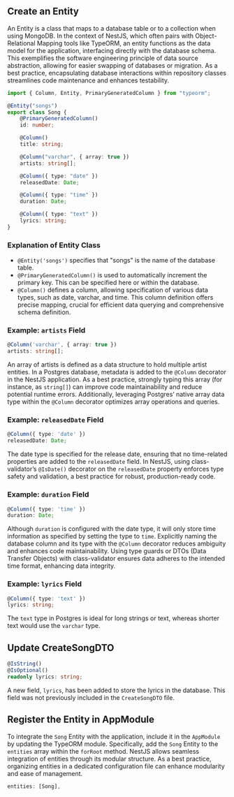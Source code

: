 ## Create an Entity

An Entity is a class that maps to a database table or to a collection when using MongoDB. In the context of NestJS, which often pairs with Object-Relational Mapping tools like TypeORM, an entity functions as the data model for the application, interfacing directly with the database schema. This exemplifies the software engineering principle of data source abstraction, allowing for easier swapping of databases or migration. As a best practice, encapsulating database interactions within repository classes streamlines code maintenance and enhances testability.

```typescript
import { Column, Entity, PrimaryGeneratedColumn } from "typeorm";

@Entity("songs")
export class Song {
    @PrimaryGeneratedColumn()
    id: number;

    @Column()
    title: string;

    @Column("varchar", { array: true })
    artists: string[];

    @Column({ type: "date" })
    releasedDate: Date;

    @Column({ type: "time" })
    duration: Date;

    @Column({ type: "text" })
    lyrics: string;
}
```

### Explanation of Entity Class

- `@Entity('songs')` specifies that "songs" is the name of the database table.
- `@PrimaryGeneratedColumn()` is used to automatically increment the primary key. This can be specified here or within the database.
- `@Column()` defines a column, allowing specification of various data types, such as date, varchar, and time. This column definition offers precise mapping, crucial for efficient data querying and comprehensive schema definition.

### Example: `artists` Field

```typescript
@Column('varchar', { array: true })
artists: string[];
```

An array of artists is defined as a data structure to hold multiple artist entities. In a Postgres database, metadata is added to the `@Column` decorator in the NestJS application. As a best practice, strongly typing this array (for instance, as `string[]`) can improve code maintainability and reduce potential runtime errors. Additionally, leveraging Postgres’ native array data type within the `@Column` decorator optimizes array operations and queries.

### Example: `releasedDate` Field

```typescript
@Column({ type: 'date' })
releasedDate: Date;
```

The date type is specified for the release date, ensuring that no time-related properties are added to the `releasedDate` field. In NestJS, using class-validator’s `@IsDate()` decorator on the `releasedDate` property enforces type safety and validation, a best practice for robust, production-ready code.

### Example: `duration` Field

```typescript
@Column({ type: 'time' })
duration: Date;
```

Although `duration` is configured with the date type, it will only store time information as specified by setting the type to `time`. Explicitly naming the database column and its type with the `@Column` decorator reduces ambiguity and enhances code maintainability. Using type guards or DTOs (Data Transfer Objects) with class-validator ensures data adheres to the intended time format, enhancing data integrity.

### Example: `lyrics` Field

```typescript
@Column({ type: 'text' })
lyrics: string;
```

The `text` type in Postgres is ideal for long strings or text, whereas shorter text would use the `varchar` type.

## Update CreateSongDTO

```typescript
@IsString()
@IsOptional()
readonly lyrics: string;
```

A new field, `lyrics`, has been added to store the lyrics in the database. This field was not previously included in the `CreateSongDTO` file.

## Register the Entity in AppModule

To integrate the `Song` Entity with the application, include it in the `AppModule` by updating the TypeORM module. Specifically, add the `Song` Entity to the `entities` array within the `forRoot` method. NestJS allows seamless integration of entities through its modular structure. As a best practice, organizing entities in a dedicated configuration file can enhance modularity and ease of management.

```typescript
entities: [Song],
```